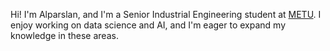 Hi! I'm Alparslan, and I'm a Senior Industrial Engineering student at [METU](https://www.metu.edu.tr/). I enjoy working on data science and AI, and I'm eager to expand my knowledge in these areas. 
